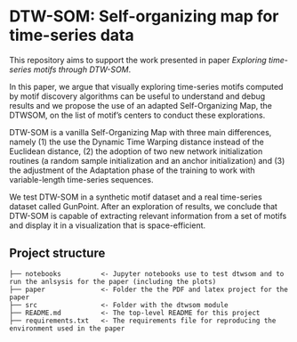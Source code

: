 # DTW-SOM: Self-organizing map for time-series data

This repository aims to support the work presented in paper *Exploring time-series motifs through DTW-SOM*.

In this paper, we argue that visually exploring time-series motifs computed by motif discovery algorithms can be useful
to understand and debug results and we propose the use of an adapted Self-Organizing Map, the DTWSOM, on the list of 
motif’s centers to conduct these explorations.

DTW-SOM is a vanilla Self-Organizing Map with three main differences, namely (1) the use the Dynamic Time Warping 
distance instead of the Euclidean distance, (2) the adoption of two new network initialization routines (a random sample 
initialization and an anchor initialization) and (3) the adjustment of the Adaptation phase of the training to work with 
variable-length time-series sequences.

We test DTW-SOM in a synthetic motif dataset and a real time-series dataset called GunPoint. After an exploration of 
results, we conclude that DTW-SOM is capable of extracting relevant information from a set of motifs and display it in a 
visualization that is space-efficient.

## Project structure

    ├── notebooks          <- Jupyter notebooks use to test dtwsom and to run the anlsysis for the paper (including the plots)
    ├── paper              <- Folder the the PDF and latex project for the paper
    ├── src                <- Folder with the dtwsom module
    ├── README.md          <- The top-level README for this project
    ├── requirements.txt   <- The requirements file for reproducing the environment used in the paper
